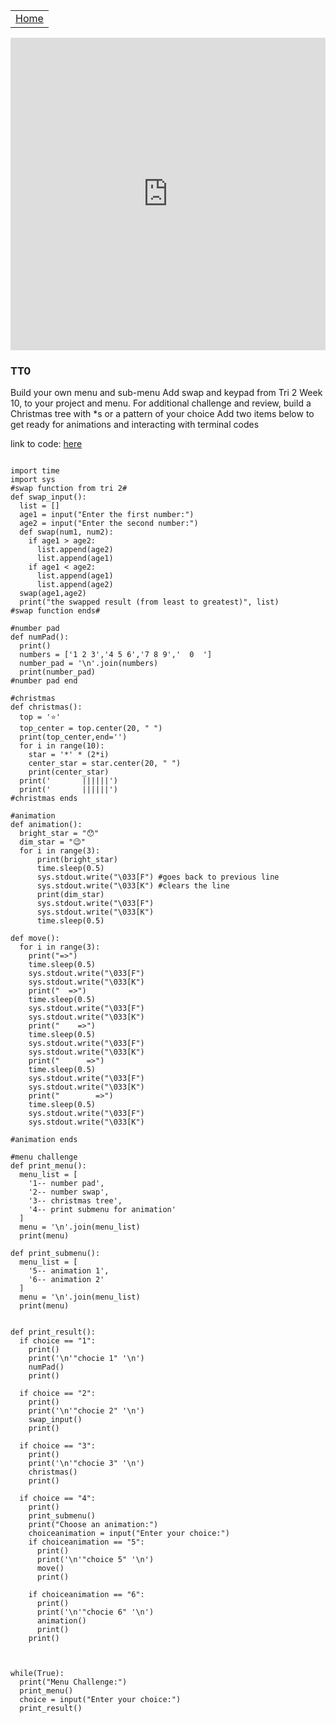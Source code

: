 <table>
    <tr>
        <td><a href=".">Home</a></td>
    </tr>
</table>
<iframe frameborder="0" width="100%" height="500px" src="https://replit.com/@AthenaWu2/Menu-Challege?embed=true"></iframe>


### TT0
Build your own menu and sub-menu
Add swap and keypad from Tri 2 Week 10, to your project and menu.
For additional challenge and review, build a Christmas tree with *s or a pattern of your choice
Add two items below to get ready for animations and interacting with terminal codes

link to code: [here](https://replit.com/join/agfpfyziww-athenawu2)

```

import time
import sys
#swap function from tri 2#
def swap_input():
  list = []
  age1 = input("Enter the first number:")
  age2 = input("Enter the second number:")
  def swap(num1, num2):
    if age1 > age2:
      list.append(age2)
      list.append(age1)
    if age1 < age2:
      list.append(age1)
      list.append(age2)
  swap(age1,age2)
  print("the swapped result (from least to greatest)", list)
#swap function ends#

#number pad
def numPad():
  print()
  numbers = ['1 2 3','4 5 6','7 8 9','  0  ']
  number_pad = '\n'.join(numbers)
  print(number_pad)
#number pad end

#christmas
def christmas():
  top = '⭐️'
  top_center = top.center(20, " ")
  print(top_center,end='')
  for i in range(10):
    star = '*' * (2*i)
    center_star = star.center(20, " ")
    print(center_star)
  print('       ||||||')
  print('       ||||||')
#christmas ends

#animation
def animation():
  bright_star = "😯"
  dim_star = "😉"
  for i in range(3):
      print(bright_star)
      time.sleep(0.5)
      sys.stdout.write("\033[F") #goes back to previous line
      sys.stdout.write("\033[K") #clears the line
      print(dim_star)
      sys.stdout.write("\033[F")
      sys.stdout.write("\033[K")
      time.sleep(0.5)

def move():
  for i in range(3):
    print("=>")
    time.sleep(0.5)
    sys.stdout.write("\033[F")
    sys.stdout.write("\033[K")
    print("  =>")
    time.sleep(0.5)
    sys.stdout.write("\033[F")
    sys.stdout.write("\033[K")
    print("    =>")
    time.sleep(0.5)
    sys.stdout.write("\033[F")
    sys.stdout.write("\033[K")
    print("      =>")
    time.sleep(0.5)
    sys.stdout.write("\033[F")
    sys.stdout.write("\033[K")
    print("        =>")
    time.sleep(0.5)
    sys.stdout.write("\033[F")
    sys.stdout.write("\033[K")
    
#animation ends

#menu challenge
def print_menu():
  menu_list = [
    '1-- number pad',
    '2-- number swap',
    '3-- christmas tree',
    '4-- print submenu for animation'
  ]
  menu = '\n'.join(menu_list)
  print(menu)

def print_submenu():
  menu_list = [
    '5-- animation 1',
    '6-- animation 2'
  ]
  menu = '\n'.join(menu_list)
  print(menu)

  
def print_result():
  if choice == "1":
    print()
    print('\n'"chocie 1" '\n')
    numPad()
    print()
    
  if choice == "2":
    print()
    print('\n'"chocie 2" '\n')
    swap_input()
    print()
    
  if choice == "3":
    print()
    print('\n'"chocie 3" '\n')
    christmas()
    print()

  if choice == "4":
    print()
    print_submenu()
    print("Choose an animation:")
    choiceanimation = input("Enter your choice:")
    if choiceanimation == "5":
      print()
      print('\n'"choice 5" '\n')
      move()
      print()
    
    if choiceanimation == "6":
      print()
      print('\n'"chocie 6" '\n')
      animation()
      print()
    print()



while(True):
  print("Menu Challenge:")
  print_menu()
  choice = input("Enter your choice:")
  print_result()

```


